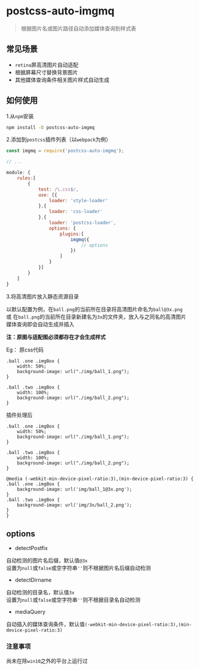 # postcss-auto-imgmq

> 根据图片名或图片路径自动添加媒体查询到样式表

## 常见场景

* `retina`屏高清图片自动适配
* 根据屏幕尺寸替换背景图片
* 其他媒体查询条件相关图片样式自动生成

## 如何使用

1.从`npm`安装

```bash
npm install -D postcss-auto-imgmq
```

2.添加到`postcss`插件列表（以`webpack`为例）

```javascript
const imgmq = require('postcss-auto-imgmq');

// ...

module: {
    rules:[
        {
            test: /\.css$/,
            use: [{
                loader: 'style-loader'
            },{
                loader: 'css-loader'
            },{
                loader: 'postcss-loader',
                options: {
                    plugins:[
                        imgmq({
                            // options
                        })
                    ]
                }
            }]
        }
    ]
}
```

3.将高清图片放入静态资源目录

以默认配置为例，在`ball.png`的当前所在目录将高清图片命名为`ball@3x.png`  
或 在`ball.png`的当前所在目录新建名为`3x`的文件夹，放入与之同名的高清图片  
媒体查询即会自动生成并插入

**注：原图与适配图必须都存在才会生成样式**

Eg：
原css代码

```stylesheet
.ball .one .imgBox {
    width: 50%;
    background-image: url("./img/ball_1.png");
}

.ball .two .imgBox {
    width: 100%;
    background-image: url("./img/ball_2.png");
}
```

插件处理后

```stylesheet
.ball .one .imgBox {
    width: 50%;
    background-image: url("./img/ball_1.png");
}

.ball .two .imgBox {
    width: 100%;
    background-image: url("./img/ball_2.png");
}

@media (-webkit-min-device-pixel-ratio:3),(min-device-pixel-ratio:3) {
.ball .one .imgBox {
    background-image: url('img/ball_1@3x.png');
}
.ball .two .imgBox {
    background-image: url('img/3x/ball_2.png');
}
}
```

## options

* detectPostfix

自动检测的图片名后缀，默认值`@3x`  
设置为`null`或`false`或空字符串`''`则不根据图片名后缀自动检测

* detectDirname

自动检测的目录名，默认值`3x`  
设置为`null`或`false`或空字符串`''`则不根据目录名自动检测

* mediaQuery

自动插入的媒体查询条件，默认值`(-webkit-min-device-pixel-ratio:3),(min-device-pixel-ratio:3)`

### 注意事项

尚未在除`win10`之外的平台上运行过  